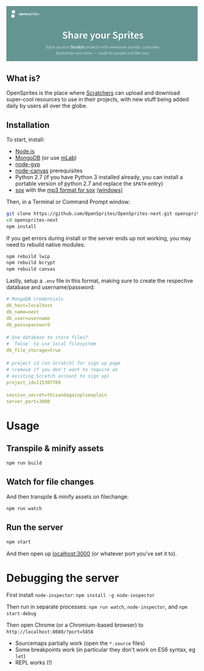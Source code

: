 <p align='center'>
  <a href='#'><img src='https://raw.githubusercontent.com/OpenSprites/OpenSprites-next/master/screenshot.png'></a>
</p>

## What is?
OpenSprites is the place where [Scratchers](https://wiki.scratch.mit.edu/wiki/Scratcher) can upload and download super-cool resources to use in their projects, with new stuff being added daily by users all over the globe.

## Installation
To start, install:
- [Node.js](https://nodejs.org/)
- [MongoDB](https://www.mongodb.com/download-center#community) (or use [mLab](https://mlab.com/))
- [node-gyp](https://github.com/nodejs/node-gyp#installation)
- [node-canvas](https://github.com/Automattic/node-canvas/wiki) prerequisites
- Python 2.7 (if you have Python 3 installed already, you can install a portable version of python 2.7 and replace the `$PATH` entry)
- [sox](http://sox.sourceforge.net/) with the [mp3 format for sox](http://superuser.com/a/421168) [(windows)](http://stackoverflow.com/a/23939403)

Then, in a Terminal or Command Prompt window:

```sh
git clone https://github.com/OpenSprites/OpenSprites-next.git opensprites-next
cd opensprites-next
npm install
```

If you get errors during install or the server ends up not working, you may need to rebuild native modules:
```sh
npm rebuild lwip
npm rebuild bcrypt
npm rebuild canvas
```

Lastly, setup a `.env` file in this format, making sure to create the respective database and username/password:

```yaml
# MongoDB credentials
db_host=localhost
db_name=next
db_user=username
db_pass=password

# Use database to store files?
# `false` to use local filesystem
db_file_storage=true

# project id (on Scratch) for sign up page
# (remove if you don't want to require an
# existing Scratch account to sign up)
project_id=115307769

session_secret=thisandagainplsexplain
server_port=3000
```

# Usage

## Transpile & minify assets
```sh
npm run build
```

## Watch for file changes
And then transpile & minify assets on filechange:
```sh
npm run watch
```

## Run the server
```sh
npm start
```
And then open up [localhost:3000](http://localhost:3000/) (or whatever port you've set it to).

# Debugging the server #

First install `node-inspector`: `npm install -g node-inspector`

Then run in separate processes: `npm run watch`, `node-inspector`, and `npm start-debug`

Then open Chrome (or a Chromium-based browser) to `http://localhost:8080/?port=5858`

- Sourcemaps partially work (open the `*.source` files)
- Some breakpoints work (in particular they don't work on ES6 syntax, eg `let`)
- REPL works (!)